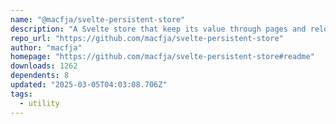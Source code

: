 ```yaml
---
name: "@macfja/svelte-persistent-store"
description: "A Svelte store that keep its value through pages and reloads"
repo_url: "https://github.com/macfja/svelte-persistent-store"
author: "macfja"
homepage: "https://github.com/macfja/svelte-persistent-store#readme"
downloads: 1262
dependents: 8
updated: "2025-03-05T04:03:08.706Z"
tags: 
  - utility
---
```


